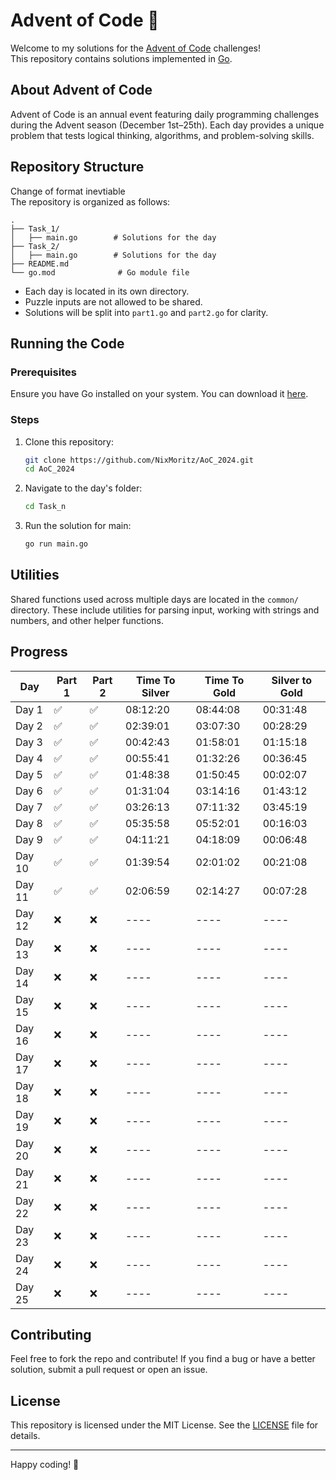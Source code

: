 # Advent of Code 🎄

Welcome to my solutions for the [Advent of Code](https://adventofcode.com/) challenges!  
This repository contains solutions implemented in [Go](https://golang.org/).

## About Advent of Code

Advent of Code is an annual event featuring daily programming challenges during the Advent season (December 1st–25th). Each day provides a unique problem that tests logical thinking, algorithms, and problem-solving skills.

## Repository Structure

Change of format inevtiable  
The repository is organized as follows:

```
.
├── Task_1/
│   ├── main.go        # Solutions for the day
├── Task_2/
│   ├── main.go        # Solutions for the day
├── README.md
└── go.mod              # Go module file
```

- Each day is located in its own directory.
- Puzzle inputs are not allowed to be shared.
- Solutions will be split into `part1.go` and `part2.go` for clarity.

## Running the Code

### Prerequisites

Ensure you have Go installed on your system. You can download it [here](https://golang.org/dl/).

### Steps

1. Clone this repository:

   ```bash
   git clone https://github.com/NixMoritz/AoC_2024.git
   cd AoC_2024
   ```

2. Navigate to the day's folder:

   ```bash
   cd Task_n
   ```

3. Run the solution for main:

   ```bash
   go run main.go
   ```

## Utilities

Shared functions used across multiple days are located in the `common/` directory. These include utilities for parsing input, working with strings and numbers, and other helper functions.

## Progress

| Day    | Part 1 | Part 2 | Time To Silver | Time To Gold | Silver to Gold |
| ------ | ------ | ------ | -------------- | ------------ | -------------- |
| Day 1  | ✅     | ✅     | 08:12:20       | 08:44:08     | 00:31:48       |
| Day 2  | ✅     | ✅     | 02:39:01       | 03:07:30     | 00:28:29       |
| Day 3  | ✅     | ✅     | 00:42:43       | 01:58:01     | 01:15:18       |
| Day 4  | ✅     | ✅     | 00:55:41       | 01:32:26     | 00:36:45       |
| Day 5  | ✅     | ✅     | 01:48:38       | 01:50:45     | 00:02:07       |
| Day 6  | ✅     | ✅     | 01:31:04       | 03:14:16     | 01:43:12       |
| Day 7  | ✅     | ✅     | 03:26:13       | 07:11:32     | 03:45:19       |
| Day 8  | ✅     | ✅     | 05:35:58       | 05:52:01     | 00:16:03       |
| Day 9  | ✅     | ✅     | 04:11:21       | 04:18:09     | 00:06:48       |
| Day 10 | ✅     | ✅     | 01:39:54       | 02:01:02     | 00:21:08       |
| Day 11 | ✅     | ✅     | 02:06:59       | 02:14:27     | 00:07:28       |
| Day 12 | ❌     | ❌     | ----           | ----         | ----           |
| Day 13 | ❌     | ❌     | ----           | ----         | ----           |
| Day 14 | ❌     | ❌     | ----           | ----         | ----           |
| Day 15 | ❌     | ❌     | ----           | ----         | ----           |
| Day 16 | ❌     | ❌     | ----           | ----         | ----           |
| Day 17 | ❌     | ❌     | ----           | ----         | ----           |
| Day 18 | ❌     | ❌     | ----           | ----         | ----           |
| Day 19 | ❌     | ❌     | ----           | ----         | ----           |
| Day 20 | ❌     | ❌     | ----           | ----         | ----           |
| Day 21 | ❌     | ❌     | ----           | ----         | ----           |
| Day 22 | ❌     | ❌     | ----           | ----         | ----           |
| Day 23 | ❌     | ❌     | ----           | ----         | ----           |
| Day 24 | ❌     | ❌     | ----           | ----         | ----           |
| Day 25 | ❌     | ❌     | ----           | ----         | ----           |

## Contributing

Feel free to fork the repo and contribute! If you find a bug or have a better solution, submit a pull request or open an issue.

## License

This repository is licensed under the MIT License. See the [LICENSE](LICENSE) file for details.

---

Happy coding! 🎅
